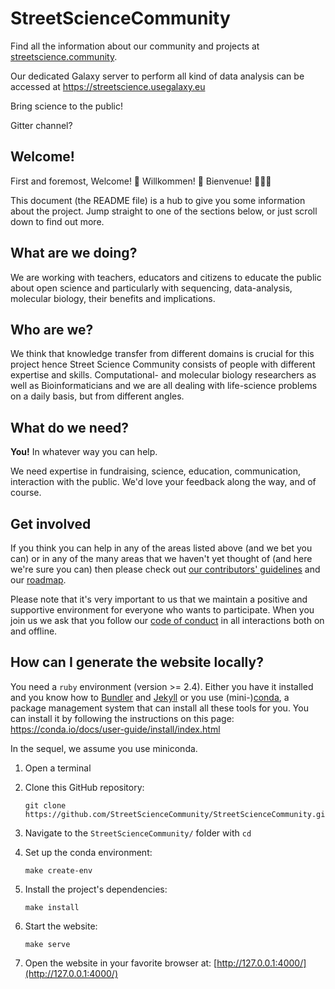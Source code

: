 # StreetScienceCommunity

Find all the information about our community and projects at [streetscience.community](https://streetscience.community).

Our dedicated Galaxy server to perform all kind of data analysis can be accessed at https://streetscience.usegalaxy.eu 

Bring science to the public!

Gitter channel?

## Welcome!

First and foremost, Welcome! 🎉 Willkommen! 🎊 Bienvenue! 🎈🎈🎈

This document (the README file) is a hub to give you some information about the
project. Jump straight to one of the sections below, or just scroll down to find
out more.

## What are we doing?

We are working with teachers, educators and citizens to educate the public about
open science and particularly with sequencing, data-analysis, molecular biology,
their benefits and implications.

## Who are we?

We think that knowledge transfer from different domains is crucial for this
project hence Street Science Community consists of people with different
expertise and skills. Computational- and molecular biology researchers as well
as Bioinformaticians and we are all dealing with life-science problems on a
daily basis, but from different angles.

## What do we need?

**You!** In whatever way you can help.

We need expertise in fundraising, science, education, communication, interaction
with the public. We'd love your feedback along the way, and of course.

## Get involved

If you think you can help in any of the areas listed above (and we bet you can)
or in any of the many areas that we haven't yet thought of (and here we're sure
you can) then please check out [our contributors' guidelines](CONTRIBUTING.md)
and our [roadmap](roadmap.md).

Please note that it's very important to us that we maintain a positive and
supportive environment for everyone who wants to participate. When you join us
we ask that you follow our [code of conduct](CODE_OF_CONDUCT.md) in all
interactions both on and offline.

## How can I generate the website locally?

You need a `ruby` environment (version >= 2.4). Either you have it installed and
you know how to [Bundler](https://bundler.io/) and
[Jekyll](https://jekyllrb.com/) or you use
(mini-)[conda](https://conda.io/docs/index.html), a package management system
that can install all these tools for you. You can install it by following the
instructions on this page: https://conda.io/docs/user-guide/install/index.html

In the sequel, we assume you use miniconda.

1. Open a terminal
2. Clone this GitHub repository:

   ```
   git clone https://github.com/StreetScienceCommunity/StreetScienceCommunity.git
   ```

3. Navigate to the `StreetScienceCommunity/` folder with `cd`
4. Set up the conda environment:

   ```
   make create-env
   ```

5. Install the project's dependencies:

   ```
   make install
   ```

6. Start the website:

   ```
   make serve
   ```

7. Open the website in your favorite browser at:
   [http://127.0.0.1:4000/](http://127.0.0.1:4000/)
